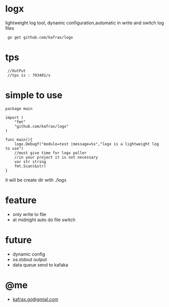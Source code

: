 # logx
 lightweight log tool, dynamic configuration,automatic in write and switch log files

 ```
  go get github.com/kafrax/logx
 ```

# tps
```
 //OutPut
 //tps is : 703401/s
```

# simple to use
```
package main

import (
    "fmt"
    "github.com/kafrax/logx"
)

func main(){
    logx.Debugf("module=test |message=%s","logx is a lightweight log to use")
    //must give time for logx poller
    //in your project it is not necessary
    var str string
    fmt.Scan(&str)
}

```
it will be create dir with ./logx

# feature
 - only write to file
 - at midnight auto do file switch

# future
 - dynamic config
 - os.stdout output
 - data queue send to kafaka

# @me
 - kafrax.go@gmial.com